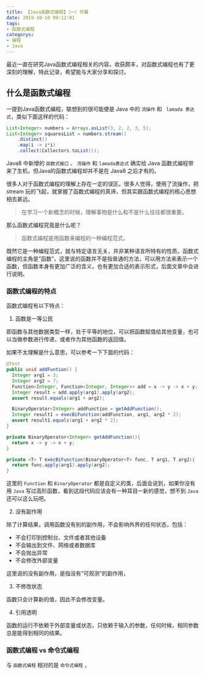 ```yaml
---
title: 【Java函数式编程】（一）开篇
date: 2019-10-10 09:12:01
tags: 
- 函数式编程
categorys:
- 编程
- Java
---
```


最近一直在研究Java函数式编程相关的内容，收获颇丰，对函数式编程也有了更深刻的理解，特此记录，希望能与大家分享和探讨。

## 什么是函数式编程

一提到Java函数式编程，联想到的很可能便是 Java 中的 `流操作` 和 ` lamada 表达式`，类似下面这样的代码：

```java
List<Integer> numbers = Arrays.asList(3, 2, 2, 3, 5);
List<Integer> squaresList = numbers.stream()
    .distinct()
    .map(i -> i*i)
    .collect(Collectors.toList());
```

Java8 中新增的 `函数式接口` 、 `流操作` 和 `lamada表达式` 确实给 Java 函数式编程带来了生机，但Java的函数式编程却并不是在 Java8 之后才有的。

很多人对于函数式编程的理解上存在一定的误区。很多人觉得，使用了流操作，把 stream 玩的飞起，就掌握了函数式编程的真谛，但其实跟函数式编程的核心思想相去甚远。

>  在学习一个新概念的时候，理解事物是什么和不是什么往往都很重要。

那么函数式编程究竟是什么呢？

> 函数式编程是用函数来编程的一种编程范式。

既然它是一种编程范式，就与特定语言无关，并非某种语言所特有的性质。函数式编程的主角是“函数”，这里说的函数并不是指普通的方法，可以用方法来表示一个函数，但函数本身有更加广泛的含义，也有更加合适的表示形式，后面文章中会进行说明。

### 函数式编程的特点

函数式编程有以下特点：

1. 函数是一等公民

即函数与其他数据类型一样，处于平等的地位，可以把函数赋值给其他变量，也可以当做参数进行传递，或者作为其他函数的返回值。

如果不太理解是什么意思，可以参考一下下面的代码：

```java
@Test
public void addFuntion() {
  Integer arg1 = 3;
  Integer arg2 = 7;
  Function<Integer, Function<Integer, Integer>> add = x -> y -> x + y;
  Integer result = add.apply(arg1).apply(arg2);
  assert result.equals(arg1 + arg2);

  BinaryOperator<Integer> addFunction = getAddFunction();
  Integer result1 = execBiFunction(addFunction, arg1, arg2 * 2);
  assert result1.equals(arg1 + arg2 * 2);
}

private BinaryOperator<Integer> getAddFunction(){
  return x -> y -> x + y;
}

private <T> T execBiFunction(BinaryOperator<T> func, T arg1, T arg2){
  return func.apply(arg1).apply(arg2);
}
```

这里的 `Function` 和 `BinaryOperator` 都是自定义的类，后面会说到，如果你没有用 `Java` 写过高阶函数，看到这段代码应该会有一种耳目一新的感觉，想不到 `Java` 还可以这么玩吧。 

2. 没有副作用

除了计算结果，调用函数没有别的副作用，不会影响外界的任何状态，包括：

* 不会打印到控制台、文件或者其他设备
* 不会输出到文件、网络或者数据库
* 不会抛出异常
* 不会修改外部变量

这里说的没有副作用，是指没有“可观测”的副作用，

3. 不修改状态

函数只会计算新的值，因此不会修改变量。

4. 引用透明

函数的运行不依赖于外部变量或状态，只依赖于输入的参数，任何时候，相同参数总是能得到相同的结果。

### 函数式编程 vs 命令式编程

与 `函数式编程` 相对的是 `命令式编程` ，



